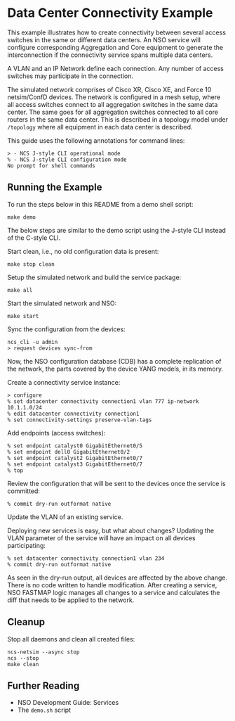 Data Center Connectivity Example
===============================

This example illustrates how to create connectivity between several access
switches in the same or different data centers. An NSO service will configure
corresponding Aggregation and Core equipment to generate the interconnection if
the connectivity service spans multiple data centers.

A VLAN and an IP Network define each connection. Any number of access switches
may participate in the connection.

The simulated network comprises of Cisco XR, Cisco XE, and Force 10
netsim/ConfD devices. The network is configured in a mesh setup, where all
access switches connect to all aggregation switches in the same data center.
The same goes for all aggregation switches connected to all core routers in the
same data center. This is described in a topology model under `/topology` where
all equipment in each data center is described.

This guide uses the following annotations for command lines:

    > - NCS J-style CLI operational mode
    % - NCS J-style CLI configuration mode
    No prompt for shell commands

Running the Example
-------------------

To run the steps below in this README from a demo shell script:

    make demo

The below steps are similar to the demo script using the J-style CLI instead of
the C-style CLI.

Start clean, i.e., no old configuration data is present:

    make stop clean

Setup the simulated network and build the service package:

    make all

Start the simulated network and NSO:

    make start

Sync the configuration from the devices:

    ncs_cli -u admin
    > request devices sync-from

Now, the NSO configuration database (CDB) has a complete replication of the
network, the parts covered by the device YANG models, in its memory.

Create a connectivity service instance:

    > configure
    % set datacenter connectivity connection1 vlan 777 ip-network 10.1.1.0/24
    % edit datacenter connectivity connection1
    % set connectivity-settings preserve-vlan-tags

Add endpoints (access switches):

    % set endpoint catalyst0 GigabitEthernet0/5
    % set endpoint dell0 GigabitEthernet0/2
    % set endpoint catalyst2 GigabitEthernet0/7
    % set endpoint catalyst3 GigabitEthernet0/7
    % top

Review the configuration that will be sent to the devices once the service is
committed:

    % commit dry-run outformat native

Update the VLAN of an existing service.

Deploying new services is easy, but what about changes? Updating the
VLAN parameter of the service will have an impact on all devices participating:

    % set datacenter connectivity connection1 vlan 234
    % commit dry-run outformat native

As seen in the dry-run output, all devices are affected by the above change.
There is no code written to handle modification. After creating a service, NSO
FASTMAP logic manages all changes to a service and calculates the diff that
needs to be applied to the network.

Cleanup
-------

Stop all daemons and clean all created files:

    ncs-netsim --async stop
    ncs --stop
    make clean

Further Reading
---------------

+ NSO Development Guide: Services
+ The `demo.sh` script
